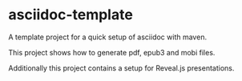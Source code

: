 # asciidoc-template

A template project for a quick setup of asciidoc with maven.

This project shows how to generate pdf, epub3 and mobi files. 

Additionally this project contains a setup for Reveal.js presentations.

